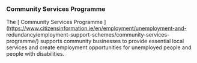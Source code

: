 ###  **Community Services Programme**

The [ Community Services Programme
](https://www.citizensinformation.ie/en/employment/unemployment-and-
redundancy/employment-support-schemes/community-services-programme/) supports
community businesses to provide essential local services and create employment
opportunities for unemployed people and people with disabilities.
